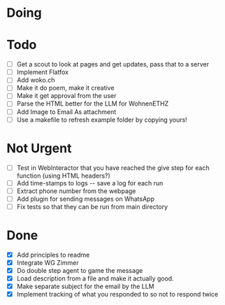 # Doing

# Todo
- [ ] Get a scout to look at pages and get updates, pass that to a server
- [ ] Implement Flatfox
- [ ] Add woko.ch 
- [ ] Make it do poem, make it creative
- [ ] Make it get approval from the user
- [ ] Parse the HTML better for the LLM for WohnenETHZ
- [ ] Add Image to Email As attachment
- [ ] Use a makefile to refresh example folder by copying yours!

# Not Urgent
- [ ] Test in WebInteractor that you have reached the give step for each function (using HTML headers?)
- [ ] Add time-stamps to logs -- save a log for each run
- [ ] Extract phone number from the webpage
- [ ] Add plugin for sending messages on WhatsApp
- [ ] Fix tests so that they can be run from main directory

# Done
- [x] Add principles to readme
- [x] Integrate WG Zimmer
- [x] Do double step agent to game the message
- [x] Load description from a file and make it actually good.
- [x] Make separate subject for the email by the LLM
- [x] Implement tracking of what you responded to so not to respond twice